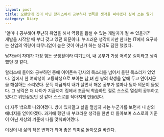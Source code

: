 ```yaml
---
layout: post
title: 오랜만에 집이 아닌 할리스에서 공부하다 번뜩한 생각을 써야겠다 싶어 쓰는 일기
category: Diary
---
```


'얼마나 공부해야 무난히 취업을 해서 역량을 뽑낼 수 있는 개발자가 될 수 있을까?'  
개발을 시작할 때 부터 갖고 있던 의문이다. 부끄러운 생각이지만 한때는 IT에서 요구하는 신입의 역량이 터무니없이 높은 것이 아닌가 하는 생각도 잠깐 했었다.

남자들이 자대가 가장 힘든 군생활이라 여기듯이, 내 공부가 가장 어려운 길이라고 생각했던 것 같다.

할리스에 들어와 공부하던 중에 이어폰속 강사의 목소리를 넘어서 들린 목소리가 있었다. 옆에서 한 여학생이 고등학생으로 보이는 남,녀 한 쌍의 학생을 앞에 두고 언어지문을 해설하는 소리였다. 문득 지금까지 내가 살면서 해온 공부가 얼마나 될까 의문이 들었다. 그 생각은 더 나아가 지금까지 집에서 조금씩 학습하던 걸로 스스로 열심히 공부하고있다고 위안삼았던 것 같아 스스로를 작아지게 만들었다. 

더 자주 밖으로 나와야겠다. 방에 있지말고 삶을 열심히 사는 누군가를 보면서 내 삶의 에너지를 얻어야겠다. 과거에 했던 내 부끄러운 생각을 한번 더 돌아보며 스스로의 기준이 아닌 세상의 기준에 나를 맞춰봐야겠다. 

이것이 내 삶의 작은 변화가 되어 좋은 의미로 돌아오길 바란다.